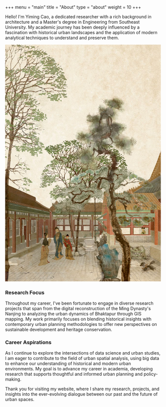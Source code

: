 +++
menu = "main"
title = "About"
type = "about"
weight = 10
+++

Hello! I'm Yiming Cao, a dedicated researcher with a rich background in architecture and a Master's degree in Engineering from Southeast University. My academic journey has been deeply influenced by a fascination with historical urban landscapes and the application of modern analytical techniques to understand and preserve them.

![about](/images/0419.jpg)

### Research Focus 

Throughout my career, I've been fortunate to engage in diverse research projects that span from the digital reconstruction of the Ming Dynasty's Nanjing to analyzing the urban dynamics of Bhaktapur through GIS mapping. My work primarily focuses on blending historical insights with contemporary urban planning methodologies to offer new perspectives on sustainable development and heritage conservation.

### Career Aspirations

As I continue to explore the intersections of data science and urban studies, I am eager to contribute to the field of urban spatial analysis, using big data to enhance our understanding of historical and modern urban environments. My goal is to advance my career in academia, developing research that supports thoughtful and informed urban planning and policy-making.

Thank you for visiting my website, where I share my research, projects, and insights into the ever-evolving dialogue between our past and the future of urban spaces.
